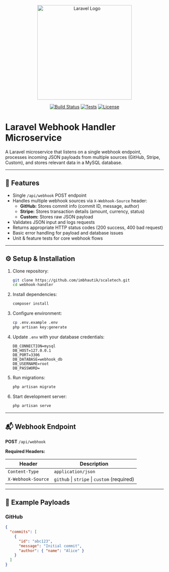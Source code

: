 <p align="center">
  <a href="https://laravel.com" target="_blank" rel="noopener">
    <img src="https://raw.githubusercontent.com/laravel/art/master/logo-lockup/5%20SVG/2%20CMYK/1%20Full%20Color/laravel-logolockup-cmyk-red.svg" width="300" alt="Laravel Logo">
  </a>
</p>

<p align="center">
  <a href="#"><img src="https://img.shields.io/badge/build-passing-brightgreen" alt="Build Status"></a>
  <a href="#"><img src="https://img.shields.io/badge/tests-passing-brightgreen" alt="Tests"></a>
  <a href="#"><img src="https://img.shields.io/badge/license-MIT-blue" alt="License"></a>
</p>

# Laravel Webhook Handler Microservice

A Laravel microservice that listens on a single webhook endpoint, processes incoming JSON payloads from multiple sources (GitHub, Stripe, Custom), and stores relevant data in a MySQL database.

---

## 🚀 Features

- Single `/api/webhook` POST endpoint
- Handles multiple webhook sources via `X-Webhook-Source` header:
  - **GitHub:** Stores commit info (commit ID, message, author)
  - **Stripe:** Stores transaction details (amount, currency, status)
  - **Custom:** Stores raw JSON payload
- Validates JSON input and logs requests
- Returns appropriate HTTP status codes (200 success, 400 bad request)
- Basic error handling for payload and database issues
- Unit & feature tests for core webhook flows

---

## ⚙️ Setup & Installation

1. Clone repository:

    ```bash
    git clone https://github.com/imbhautik/scaletech.git
    cd webhook-handler
    ```

2. Install dependencies:

    ```bash
    composer install
    ```

3. Configure environment:

    ```bash
    cp .env.example .env
    php artisan key:generate
    ```

4. Update `.env` with your database credentials:

    ```env
    DB_CONNECTION=mysql
    DB_HOST=127.0.0.1
    DB_PORT=3306
    DB_DATABASE=webhook_db
    DB_USERNAME=root
    DB_PASSWORD=
    ```

5. Run migrations:

    ```bash
    php artisan migrate
    ```

6. Start development server:

    ```bash
    php artisan serve
    ```

---

## 📬 Webhook Endpoint

**POST** `/api/webhook`

**Required Headers:**

| Header              | Description                                 |
|---------------------|---------------------------------------------|
| `Content-Type`      | `application/json`                          |
| `X-Webhook-Source`  | `github` \| `stripe` \| `custom` (required) |

---

## 🧩 Example Payloads

### GitHub

```json
{
  "commits": [
    {
      "id": "abc123",
      "message": "Initial commit",
      "author": { "name": "Alice" }
    }
  ]
}
